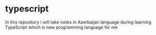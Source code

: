 # typescript
In this repository i will take notes in Azerbaijan language during learning TypeScript which is new programming language for me
